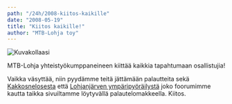 ```yaml
---
path: "/24h/2008-kiitos-kaikille"
date: "2008-05-19"
title: "Kiitos kaikille!"
author: "MTB-Lohja toy"
---
```

![Kuvakollaasi](/img/24h-2008-kollaasi.jpg "Kuvakollaasi")

MTB-Lohja yhteistyökumppaneineen kiittää kaikkia tapahtumaan osallistujia!

Vaikka väsyttää, niin pyydämme teitä jättämään palautteita sekä [Kakkosnelosesta](http://www.mtb-lohja.com/cgi-bin/yabb2/YaBB.pl?num=1211169853) että [Lohjanjärven ympäripyöräilystä](http://www.mtb-lohja.com/cgi-bin/yabb2/YaBB.pl?num=1211169922) joko foorumimme kautta taikka sivuiltamme löytyvällä palautelomakkeella. Kiitos.